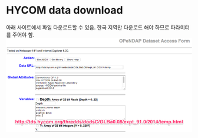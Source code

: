 # HYCOM data download

아래 사이트에서 파일 다운로드할 수 있음. 한국 지역만 다운로드 해야 하므로 파라미터를 주어야 함.
![HYCOM data download site](OPeNDAP_Dataset_Query_Form.png)
